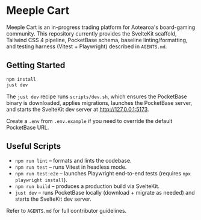 # Meeple Cart

Meeple Cart is an in-progress trading platform for Aotearoa's board-gaming community. This repository currently provides the SvelteKit scaffold, Tailwind CSS 4 pipeline, PocketBase schema, baseline linting/formatting, and testing harness (Vitest + Playwright) described in `AGENTS.md`.

## Getting Started

```bash
npm install
just dev
```

The `just dev` recipe runs `scripts/dev.sh`, which ensures the PocketBase binary is downloaded, applies migrations, launches the PocketBase server, and starts the SvelteKit dev server at http://127.0.0.1:5173.

Create a `.env` from `.env.example` if you need to override the default PocketBase URL.

## Useful Scripts

- `npm run lint` – formats and lints the codebase.
- `npm run test` – runs Vitest in headless mode.
- `npm run test:e2e` – launches Playwright end-to-end tests (requires `npx playwright install`).
- `npm run build` – produces a production build via SvelteKit.
- `just dev` – runs PocketBase locally (download + migrate as needed) and starts the SvelteKit dev server.

Refer to `AGENTS.md` for full contributor guidelines.
